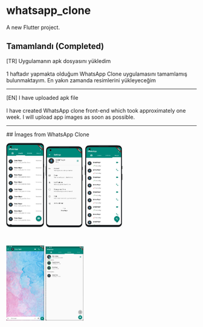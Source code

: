 # whatsapp_clone

A new Flutter project.

## Tamamlandı (Completed)

[TR]
Uygulamanın apk dosyasını yükledim<br></br>
1 haftadır yapmakta olduğum WhatsApp Clone uygulamasını tamamlamış bulunmaktayım. En yakın zamanda resimlerini yükleyeceğim

<hr>

[EN]
I have uploaded apk file<br></br>
I have created WhatsApp clone front-end which took approximately one week. I will upload app images as soon as possible.


<hr>
## İmages from WhatsApp Clone
</br>

<p float="left">
  <img src="https://github.com/ErdalNayir/WhatsApp_Clone/blob/main/lib/assets/images/resim1.JPG" width="100" />
  <img src="https://github.com/ErdalNayir/WhatsApp_Clone/blob/main/lib/assets/images/resim5.JPG" width="100" /> 
  <img src="https://github.com/ErdalNayir/WhatsApp_Clone/blob/main/lib/assets/images/resim3.JPG" width="100" />
</p>
</br>
<p float="left">
  <img src="https://github.com/ErdalNayir/WhatsApp_Clone/blob/main/lib/assets/images/resim4.JPG" width="100" />
  <img src="https://github.com/ErdalNayir/WhatsApp_Clone/blob/main/lib/assets/images/resim2.JPG" width="100" /> 
</p>
